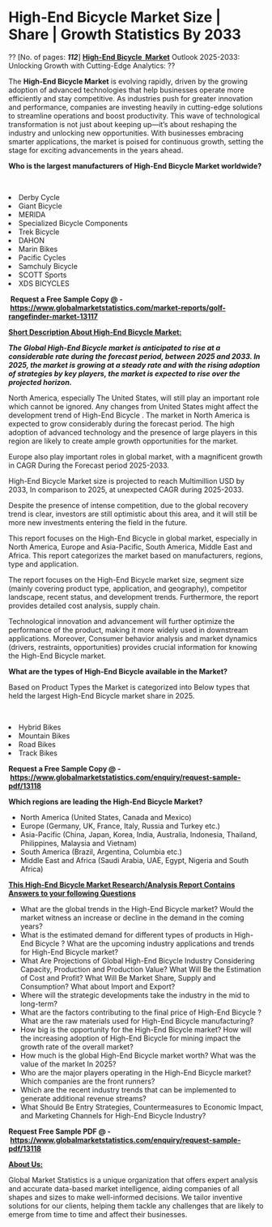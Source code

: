 <H1>High-End Bicycle Market Size | Share | Growth Statistics By 2033</H1><p>?? [No. of pages:&nbsp;<strong><em>112</em></strong>]&nbsp;<strong><a href="https://www.globalmarketstatistics.com/market-reports/golf-rangefinder-market-13117">High-End Bicycle &nbsp;Market</a></strong>&nbsp;Outlook 2025-2033: Unlocking Growth with Cutting-Edge Analytics: ??</p><p>The <strong>High-End Bicycle Market</strong> is evolving rapidly, driven by the growing adoption of advanced technologies that help businesses operate more efficiently and stay competitive. As industries push for greater innovation and performance, companies are investing heavily in cutting-edge solutions to streamline operations and boost productivity. This wave of technological transformation is not just about keeping up&mdash;it&rsquo;s about reshaping the industry and unlocking new opportunities. With businesses embracing smarter applications, the market is poised for continuous growth, setting the stage for exciting advancements in the years ahead.</p><p><strong>Who is the largest manufacturers of High-End Bicycle Market worldwide?</strong></p><p>&nbsp;<li>Derby Cycle<li> Giant Bicycle<li> MERIDA<li> Specialized Bicycle Components<li> Trek Bicycle<li> DAHON<li> Marin Bikes<li> Pacific Cycles<li> Samchuly Bicycle<li> SCOTT Sports<li> XDS BICYCLES</p><p>&nbsp;<strong>Request a Free Sample Copy @ -&nbsp;<a href="https://www.globalmarketstatistics.com/market-reports/golf-rangefinder-market-13117">https://www.globalmarketstatistics.com/market-reports/golf-rangefinder-market-13117</a></strong></p><p><strong><u>Short Description About High-End Bicycle Market:</u></strong></p><p><strong><em>The Global High-End Bicycle market is anticipated to rise at a considerable rate during the forecast period, between 2025 and 2033. In 2025, the market is growing at a steady rate and with the rising adoption of strategies by key players, the market is expected to rise over the projected horizon.</em></strong></p><p>North America, especially The United States, will still play an important role which cannot be ignored. Any changes from United States might affect the development trend of High-End Bicycle . The market in North America is expected to grow considerably during the forecast period. The high adoption of advanced technology and the presence of large players in this region are likely to create ample growth opportunities for the market.</p><p>Europe also play important roles in global market, with a magnificent growth in CAGR During the Forecast period 2025-2033.</p><p>High-End Bicycle Market size is projected to reach Multimillion USD by 2033, In comparison to 2025, at unexpected CAGR during 2025-2033.</p><p>Despite the presence of intense competition, due to the global recovery trend is clear, investors are still optimistic about this area, and it will still be more new investments entering the field in the future.</p><p>This report focuses on the High-End Bicycle in global market, especially in North America, Europe and Asia-Pacific, South America, Middle East and Africa. This report categorizes the market based on manufacturers, regions, type and application.</p><p>The report focuses on the High-End Bicycle market size, segment size (mainly covering product type, application, and geography), competitor landscape, recent status, and development trends. Furthermore, the report provides detailed cost analysis, supply chain.</p><p>Technological innovation and advancement will further optimize the performance of the product, making it more widely used in downstream applications. Moreover, Consumer behavior analysis and market dynamics (drivers, restraints, opportunities) provides crucial information for knowing the High-End Bicycle market.</p><p><strong>What are the types of High-End Bicycle available in the Market?</strong></p><p>Based on Product Types the Market is categorized into Below types that held the largest High-End Bicycle market share in 2025.</p><p>&nbsp;<li>Hybrid Bikes<li> Mountain Bikes<li> Road Bikes<li> Track Bikes&nbsp;</p><p><strong>Request a Free Sample Copy @ -&nbsp;<a href="https://www.globalmarketstatistics.com/enquiry/request-sample-pdf/13118">https://www.globalmarketstatistics.com/enquiry/request-sample-pdf/13118</a></strong></p><p><strong>Which regions are leading the High-End Bicycle Market?</strong></p><ul><li>North America (United States, Canada and Mexico)</li><li>Europe (Germany, UK, France, Italy, Russia and Turkey etc.)</li><li>Asia-Pacific (China, Japan, Korea, India, Australia, Indonesia, Thailand, Philippines, Malaysia and Vietnam)</li><li>South America (Brazil, Argentina, Columbia etc.)</li><li>Middle East and Africa (Saudi Arabia, UAE, Egypt, Nigeria and South Africa)</li></ul><p><strong><u>This High-End Bicycle Market Research/Analysis Report Contains Answers to your following Questions</u></strong></p><ul><li>What are the global trends in the High-End Bicycle market? Would the market witness an increase or decline in the demand in the coming years?</li><li>What is the estimated demand for different types of products in High-End Bicycle ? What are the upcoming industry applications and trends for High-End Bicycle market?</li><li>What Are Projections of Global High-End Bicycle Industry Considering Capacity, Production and Production Value? What Will Be the Estimation of Cost and Profit? What Will Be Market Share, Supply and Consumption? What about Import and Export?</li><li>Where will the strategic developments take the industry in the mid to long-term?</li><li>What are the factors contributing to the final price of High-End Bicycle ? What are the raw materials used for High-End Bicycle manufacturing?</li><li>How big is the opportunity for the High-End Bicycle market? How will the increasing adoption of High-End Bicycle for mining impact the growth rate of the overall market?</li><li>How much is the global High-End Bicycle market worth? What was the value of the market In 2025?</li><li>Who are the major players operating in the High-End Bicycle market? Which companies are the front runners?</li><li>Which are the recent industry trends that can be implemented to generate additional revenue streams?</li><li>What Should Be Entry Strategies, Countermeasures to Economic Impact, and Marketing Channels for High-End Bicycle Industry?</li></ul><p><strong>Request Free Sample PDF @ -&nbsp;<a href="https://www.globalmarketstatistics.com/enquiry/request-sample-pdf/13118">https://www.globalmarketstatistics.com/enquiry/request-sample-pdf/13118</a></strong></p><p><strong><u>About Us:</u></strong></p><p>Global Market Statistics&nbsp;is a unique organization that offers expert analysis and accurate data-based market intelligence, aiding companies of all shapes and sizes to make well-informed decisions. We tailor inventive solutions for our clients, helping them tackle any challenges that are likely to emerge from time to time and affect their businesses.</p>

